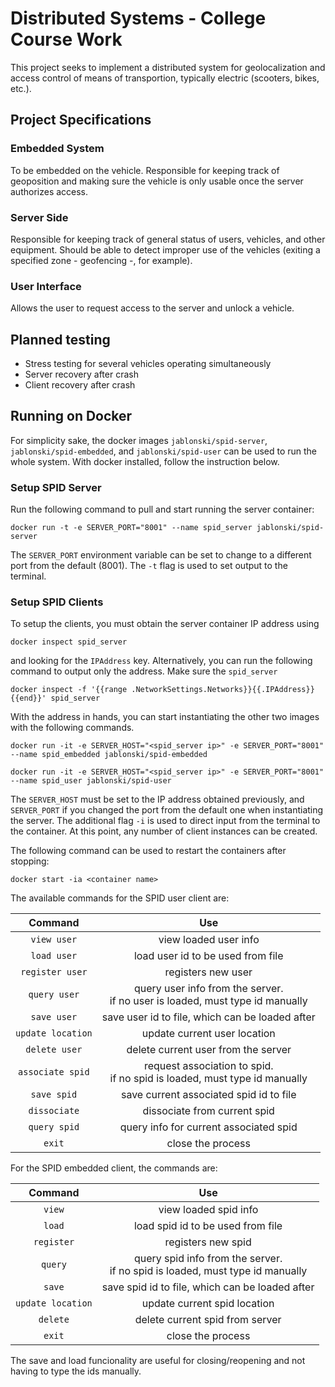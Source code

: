 # Distributed Systems - College Course Work

This project seeks to implement a distributed system for geolocalization and access control of means of transportion, typically electric (scooters, bikes, etc.).

## Project Specifications

### Embedded System
To be embedded on the vehicle. 
Responsible for keeping track of geoposition and making sure the vehicle is only usable once the server authorizes access.

### Server Side
Responsible for keeping track of general status of users, vehicles, and other equipment. 
Should be able to detect improper use of the vehicles (exiting a specified zone - geofencing -, for example).

### User Interface
Allows the user to request access to the server and unlock a vehicle.

## Planned testing
- Stress testing for several vehicles operating simultaneously
- Server recovery after crash
- Client recovery after crash

## Running on Docker

For simplicity sake, the docker images `jablonski/spid-server`, `jablonski/spid-embedded`, and `jablonski/spid-user` can be used to run the whole system.
With docker installed, follow the instruction below.

### Setup SPID Server

Run the following command to pull and start running the server container:

`docker run -t -e SERVER_PORT="8001" --name spid_server jablonski/spid-server`

The `SERVER_PORT` environment variable can be set to change to a different port from the default (8001). The `-t` flag is used to set output to the terminal.

### Setup SPID Clients

To setup the clients, you must obtain the server container IP address using 

`docker inspect spid_server` 

and looking for the `IPAddress` key. Alternatively, you can run the following command to output only the address. Make sure the `spid_server`

`docker inspect -f '{{range .NetworkSettings.Networks}}{{.IPAddress}}{{end}}' spid_server`

With the address in hands, you can start instantiating the other two images with the following commands.

`docker run -it -e SERVER_HOST="<spid_server ip>" -e SERVER_PORT="8001" --name spid_embedded jablonski/spid-embedded`

`docker run -it -e SERVER_HOST="<spid_server ip>" -e SERVER_PORT="8001" --name spid_user jablonski/spid-user`

The `SERVER_HOST` must be set to the IP address obtained previously, and `SERVER_PORT` if you changed the port from the default one when instantiating the server. The additional flag `-i` is used to direct input from the terminal to the container.
At this point, any number of client instances can be created.

The following command can be used to restart the containers after stopping:

`docker start -ia <container name>`

The available commands for the SPID user client are:

| Command | Use |
|:-------:|:---:|
| `view user` | view loaded user info |
| `load user` | load user id to be used from file |
| `register user` | registers new user |
| `query user` | query user info from the server.<br>if no user is loaded, must type id manually |
| `save user` | save user id to file, which can be loaded after |
| `update location` | update current user location |
| `delete user` | delete current user from the server |
| `associate spid` | request association to spid.<br>if no spid is loaded, must type id manually |
| `save spid` | save current associated spid id to file |
| `dissociate` | dissociate from current spid |
| `query spid` | query info for current associated spid |
| `exit` | close the process |

For the SPID embedded client, the commands are:


| Command | Use |
|:-------:|:---:|
| `view` | view loaded spid info |
| `load` | load spid id to be used from file |
| `register` | registers new spid |
| `query` | query spid info from the server.<br>if no spid is loaded, must type id manually |
| `save` | save spid id to file, which can be loaded after |
| `update location` | update current spid location |
| `delete` | delete current spid from server |
| `exit` | close the process |

The save and load funcionality are useful for closing/reopening and not having to type the ids manually.


